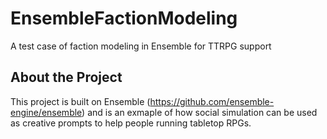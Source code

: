 # EnsembleFactionModeling
A test case of faction modeling in Ensemble for TTRPG support

## About the Project
This project is built on Ensemble (https://github.com/ensemble-engine/ensemble) and is an exmaple of how social simulation can be used as creative prompts to help people running tabletop RPGs. 